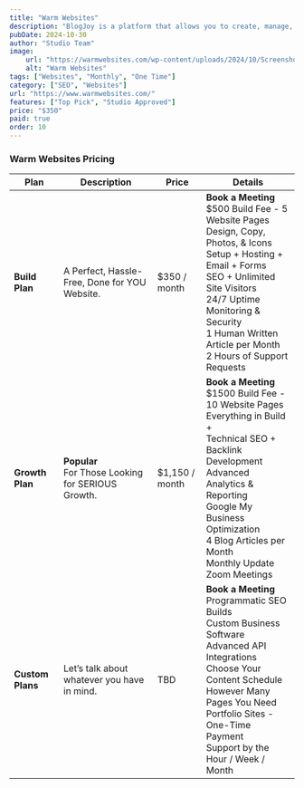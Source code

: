```yaml
---
title: "Warm Websites"
description: "BlogJoy is a platform that allows you to create, manage, and publish your own blogs with ease. It's a simple and intuitive tool that makes blogging accessible to everyone."
pubDate: 2024-10-30
author: "Studio Team"
image:
    url: "https://warmwebsites.com/wp-content/uploads/2024/10/Screenshot-2024-10-07-at-9.14.34 AM.png"
    alt: "Warm Websites"
tags: ["Websites", "Monthly", "One Time"]
category: ["SEO", "Websites"]
url: "https://www.warmwebsites.com/"
features: ["Top Pick", "Studio Approved"]
price: "$350"
paid: true
order: 10
---
```


### Warm Websites Pricing

| **Plan**          | **Description**                                               | **Price**       | **Details**                                                                                                       |
|-------------------|---------------------------------------------------------------|-----------------|-------------------------------------------------------------------------------------------------------------------|
| **Build Plan**    | A Perfect, Hassle-Free, Done for YOU Website.                 | $350 / month    | **Book a Meeting** <br> $500 Build Fee - 5 Website Pages <br> Design, Copy, Photos, & Icons <br> Setup + Hosting + Email + Forms <br> SEO + Unlimited Site Visitors <br> 24/7 Uptime Monitoring & Security <br> 1 Human Written Article per Month <br> 2 Hours of Support Requests |
| **Growth Plan**   | **Popular** <br> For Those Looking for SERIOUS Growth.        | $1,150 / month  | **Book a Meeting** <br> $1500 Build Fee - 10 Website Pages <br> Everything in Build + <br> Technical SEO + Backlink Development <br> Advanced Analytics & Reporting <br> Google My Business Optimization <br> 4 Blog Articles per Month <br> Monthly Update Zoom Meetings |
| **Custom Plans**  | Let’s talk about whatever you have in mind.                   | TBD             | **Book a Meeting** <br> Programmatic SEO Builds <br> Custom Business Software <br> Advanced API Integrations <br> Choose Your Content Schedule <br> However Many Pages You Need <br> Portfolio Sites - One-Time Payment <br> Support by the Hour / Week / Month |
